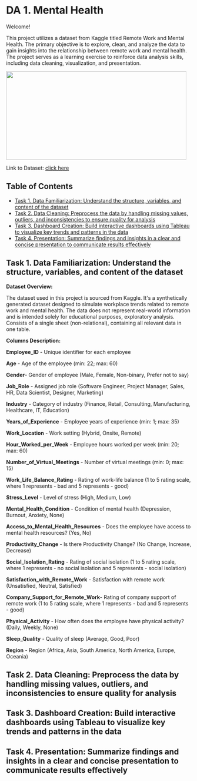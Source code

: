 # DA 1. Mental Health

Welcome! 

This project utilizes a dataset from Kaggle titled Remote Work and Mental Health. The primary objective is to explore, clean, and analyze the data to gain insights into the relationship between remote work and mental health. The project serves as a learning exercise to reinforce data analysis skills, including data cleaning, visualization, and presentation.

<img src="https://github.com/MaksymYakushev/DA1.MentalHealth/blob/main/data/Mental-Health.jpg" width="490" height="240">   

Link to Dataset: [click here](https://www.kaggle.com/datasets/waqi786/remote-work-and-mental-health)

## Table of Contents
- [Task 1. Data Familiarization: Understand the structure, variables, and content of the dataset](#task-1-data-familiarization-understand-the-structure-variables-and-content-of-the-dataset)
- [Task 2. Data Cleaning: Preprocess the data by handling missing values, outliers, and inconsistencies to ensure quality for analysis](#task-2-data-cleaning-preprocess-the-data-by-handling-missing-values-outliers-and-inconsistencies-to-ensure-quality-for-analysis)
- [Task 3. Dashboard Creation: Build interactive dashboards using Tableau to visualize key trends and patterns in the data](#task-3-dashboard-creation-build-interactive-dashboards-using-tableau-to-visualize-key-trends-and-patterns-in-the-data)
- [Task 4. Presentation: Summarize findings and insights in a clear and concise presentation to communicate results effectively](#task-4-presentation-summarize-findings-and-insights-in-a-clear-and-concise-presentation-to-communicate-results-effectively)

## Task 1. Data Familiarization: Understand the structure, variables, and content of the dataset

**Dataset Overview:**

The dataset used in this project is sourced from Kaggle. It's a synthetically generated dataset designed to simulate workplace trends related to remote work and mental health. The data does not represent real-world information and is intended solely for educational purposes, exploratory analysis. Consists of a single sheet (non-relational), containing all relevant data in one table.

**Columns Description:**

**Employee_ID** - Unique identifier for each employee

**Age** - Age of the employee (min: 22; max: 60)

**Gender**- Gender of employee (Male, Female, Non-binary, Prefer not to say)

**Job_Role** - Assigned job role (Software Engineer, Project Manager, Sales, HR, Data Scientist, Designer, Marketing)

**Industry** - Category of industry (Finance, Retail, Consulting, Manufacturing, Healthcare, IT, Education)

**Years_of_Experience** - Employee years of experience (min: 1; max: 35)

**Work_Location** - Work setting (Hybrid, Onsite, Remote)

**Hour_Worked_per_Week** - Employee hours worked per week (min: 20; max: 60)

**Number_of_Virtual_Meetings** - Number of virtual meetings (min: 0; max: 15)

**Work_Life_Balance_Rating** - Rating of work-life balance (1 to 5 rating scale, where 1 represents - bad and 5 represents - good)

**Stress_Level** - Level of stress (High, Medium, Low)

**Mental_Health_Condition** - Condition of mental health (Depression, Burnout, Anxiety, None)

**Access_to_Mental_Health_Resources** - Does the employee have access to mental health resources? (Yes, No)

**Productivity_Change** - Is there Productivity Change? (No Change, Increase, Decrease)

**Social_Isolation_Rating** - Rating of social isolation (1 to 5 rating scale, where 1 represents - no social isolation and 5 represents - social isolation)

**Satisfaction_with_Remote_Work** - Satisfaction with remote work (Unsatisfied, Neutral, Satisfied)

**Company_Support_for_Remote_Work**- Rating of company support of remote work (1 to 5 rating scale, where 1 represents - bad and 5 represents - good)

**Physical_Activity** - How often does the employee have physical activity? (Daily, Weekly, None)

**Sleep_Quality** - Quality of sleep (Average, Good, Poor)

**Region** - Region (Africa, Asia, South America, North America, Europe, Oceania)

## Task 2. Data Cleaning: Preprocess the data by handling missing values, outliers, and inconsistencies to ensure quality for analysis

## Task 3. Dashboard Creation: Build interactive dashboards using Tableau to visualize key trends and patterns in the data

## Task 4. Presentation: Summarize findings and insights in a clear and concise presentation to communicate results effectively

